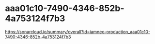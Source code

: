 # aaa01c10-7490-4346-852b-4a753124f7b3
https://sonarcloud.io/summary/overall?id=iamneo-production_aaa01c10-7490-4346-852b-4a753124f7b3
